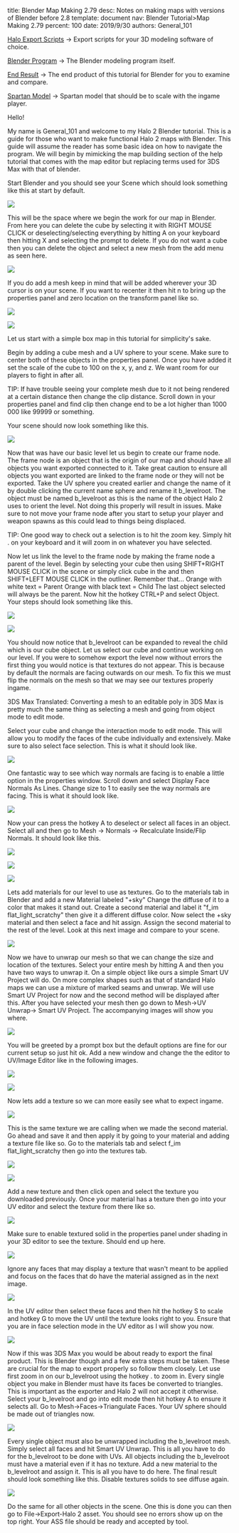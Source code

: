 title:      Blender Map Making 2.79
desc:       Notes on making maps with versions of Blender before 2.8
template:   document
nav:        Blender Tutorial>Map Making 2.79
percent:    100
date:       2019/9/30
authors:    General_101

[Halo Export Scripts](http://www.h2maps.net/Tools/PC/Export%20Scripts/Halo_Export.7z) -> Export scripts for your 3D modeling software of choice.

[Blender Program](https://www.blender.org/) -> The Blender modeling program itself.

[End Result](https://mega.nz/#!oodATZiI!cmQx44g8ghK2XOts8qHo-iDYcwydiIKBRZqW4_RM19s) -> The end product of this tutorial for Blender for you to examine and compare.

[Spartan Model](https://mega.nz/#!Fo0kRBwL!RHAZkPfnt0oTa0bmHO1Y_it1hltZqaG8wp0LIaz5aeg) -> Spartan model that should be to scale with the ingame player.
 
Hello!
 
My name is General_101 and welcome to my Halo 2 Blender tutorial. This is a guide for those who want to make functional Halo 2 maps with Blender. This guide will assume the reader has some basic idea on how to navigate the program.
We will begin by mimicking the map building section of the help tutorial that comes with the map editor but replacing terms used for 3DS Max with that of blender.
 
Start Blender and you should see your Scene which should look something like this at start by default.
 
![](assets\2.79\1A.png)
 
This will be the space where we begin the work for our map in Blender.
From here you can delete the cube by selecting it with RIGHT MOUSE CLICK or deselecting/selecting everything by hitting A on your keyboard then hitting X and selecting the prompt to delete.
If you do not want a cube then you can delete the object and select a new mesh from the add menu as seen here.
 
![](assets\2.79\1B.png)
 
If you do add a mesh keep in mind that will be added wherever your 3D cursor is on your scene.
If you want to recenter it then hit n to bring up the properties panel and zero location on the transform panel like so.
 
![](assets\2.79\1C.png)
 
![](assets\2.79\1D.png)
 
Let us start with a simple box map in this tutorial for simplicity's sake.
 
Begin by adding a cube mesh and a UV sphere to your scene. Make sure to center both of these objects in the properties panel.
Once you have added it set the scale of the cube to 100 on the x, y, and z. We want room for our players to fight in after all.
 
TIP: If have trouble seeing your complete mesh due to it not being rendered at a certain distance then change the clip distance. Scroll down in your properties panel and find clip then change end to be a lot higher than 1000
000 like 99999 or something.
 
Your scene should now look something like this.
 
![](assets\2.79\1E.png)
 
Now that was have our basic level let us begin to create our frame node. The frame node is an object that is the origin of our map and should have all objects you want exported connected to it.
Take great caution to ensure all objects you want exported are linked to the frame node or they will not be exported.
Take the UV sphere you created earlier and change the name of it by double clicking the current name sphere and rename it b_levelroot.
The object must be named b_levelroot as this is the name of the object Halo 2 uses to orient the level. Not doing this properly will result in issues.
Make sure to not move your frame node after you start to setup your player and weapon spawns as this could lead to things being displaced.
 
TIP: One good way to check out a selection is to hit the zoom key. Simply hit . on your keyboard and it will zoom in on whatever you have selected.
 
Now let us link the level to the frame node by making the frame node a parent of the level.
Begin by selecting your cube then using SHIFT+RIGHT MOUSE CLICK in the scene or simply click cube in the and then SHIFT+LEFT MOUSE CLICK in the outliner.
Remember that...
Orange with white text = Parent
Orange with black text = Child
The last object selected will always be the parent.
Now hit the hotkey CTRL+P and select Object. Your steps should look something like this.
 
![](assets\2.79\1F.png)
 
![](assets\2.79\1G.png)
 
You should now notice that b_levelroot can be expanded to reveal the child which is our cube object.
Let us select our cube and continue working on our level. If you were to somehow export the level now without errors the first thing you would notice is that textures do not appear.
This is because by default the normals are facing outwards on our mesh.
To fix this we must flip the normals on the mesh so that we may see our textures properly ingame.
 
3DS Max Translated: Converting a mesh to an editable poly in 3DS Max is pretty much the same thing as selecting a mesh and going from object mode to edit mode.
 
Select your cube and change the interaction mode to edit mode. This will allow you to modify the faces of the cube individually and extensively. Make sure to also select face selection. This is what it should look like.
 
![](assets\2.79\1H.png)
 
One fantastic way to see which way normals are facing is to enable a little option in the properties window. Scroll down and select Display Face Normals As Lines. Change size to 1 to easily see the way normals are facing. This is what it should look like.
 
![](assets\2.79\1I.png)
 
Now your can press the hotkey A to deselect or select all faces in an object. Select all and then go to Mesh -> Normals -> Recalculate Inside/Flip Normals. It should look like this.
 
![](assets\2.79\1J.png)
 
![](assets\2.79\1K.png)
 
![](assets\2.79\1M.png)
 
Lets add materials for our level to use as textures. Go to the materials tab in Blender and add a new Material labeled "+sky" Change the diffuse of it to a color that makes it stand out.
Create a second material and label it "f_im flat_light_scratchy" then give it a different diffuse color. Now select the +sky material and then select a face and hit assign. Assign the second material to the rest of the level. Look at this next image and compare to your scene.
 
![](assets\2.79\1N.png)
 
 
Now we have to unwrap our mesh so that we can change the size and location of the textures. Select your entire mesh by hitting A and then you have two ways to unwrap it.
On a simple object like ours a simple Smart UV Project will do.
On more complex shapes such as that of standard Halo maps we can use a mixture of marked seams and unwrap.
We will use Smart UV Project for now and the second method will be displayed after this. After you have selected your mesh then go down to Mesh->UV Unwrap-> Smart UV Project. The accompanying images will show you where.
 
![](assets\2.79\1O.png)
 
You will be greeted by a prompt box but the default options are fine for our current setup so just hit ok. Add a new window and change the the editor to UV/Image Editor like in the following images.
 
![](assets\2.79\1P.png)
 
![](assets\2.79\1Q.png)
 
Now lets add a texture so we can more easily see what to expect ingame.
 
![](assets\2.79\1R.png)
 
This is the same texture we are calling when we made the second material. Go ahead and save it and then apply it by going to your material and adding a texture file like so.
Go to the materials tab and select f_im flat_light_scratchy then go into the textures tab.
 
![](assets\2.79\1S.png)
 
![](assets\2.79\1T.png)
 
Add a new texture and then click open and select the texture you downloaded previously. Once your material has a texture then go into your UV editor and select the texture from there like so.
 
![](assets\2.79\1U.png)
 
Make sure to enable textured solid in the properties panel under shading in your 3D editor to see the texture. Should end up here.
 
![](assets\2.79\1V.png)
 
Ignore any faces that may display a texture that wasn't meant to be applied and focus on the faces that do have the material assigned as in the next image.
 
![](assets\2.79\1W.png)
 
In the UV editor then select these faces and then hit the hotkey S to scale and hotkey G to move the UV until the texture looks right to you.
Ensure that you are in face selection mode in the UV editor as I will show you now.
 
![](assets\2.79\1X.png)
 
Now if this was 3DS Max you would be about ready to export the final product. This is Blender though and a few extra steps must be taken. These are crucial for the map to export properly so follow them closely.
Let use first zoom in on our b_levelroot using the hotkey . to zoom in.
Every single object you make in Blender must have its faces be converted to triangles. This is important as the exporter and Halo 2 will not accept it otherwise. Select your b_levelroot and go into edit mode then hit hotkey A to ensure it selects all.
Go to Mesh->Faces->Triangulate Faces. Your UV sphere should be made out of triangles now.
 
![](assets\2.79\1Y.png)
 
Every single object must also be unwrapped including the b_levelroot mesh. Simply select all faces and hit Smart UV Unwrap. This is all you have to do for the b_levelroot to be done with UVs.
All objects including the b_levelroot must have a material even if it has no texture. Add a new material to the b_levelroot and assign it. This is all you have to do here.
The final result should look something like this. Disable textures solids to see diffuse again.
 
![](assets\2.79\1Z.png)
 
Do the same for all other objects in the scene. One this is done you can then go to File->Export-Halo 2 asset. You should see no errors show up on the top right. Your ASS file should be ready and accepted by tool.